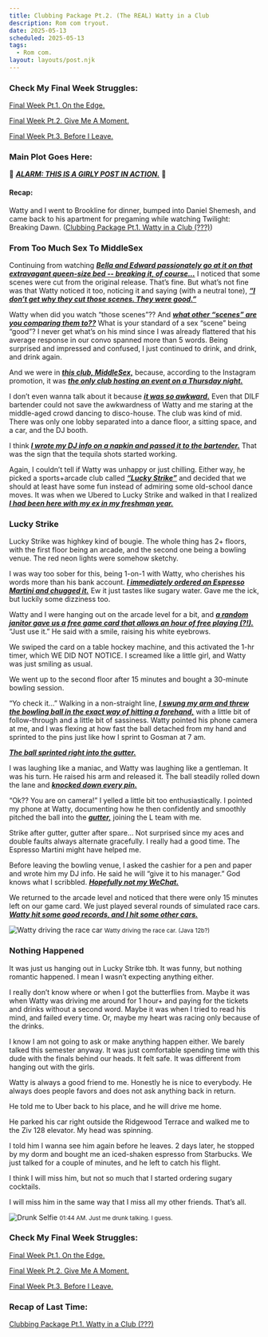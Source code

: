 ```yaml
---
title: Clubbing Package Pt.2. (The REAL) Watty in a Club
description: Rom com tryout.
date: 2025-05-13
scheduled: 2025-05-13
tags:
  - Rom com.
layout: layouts/post.njk
---
```


<h3>Check My Final Week Struggles:</h3>
<a href="{{ '/posts/spring2025finalweekpt1/' | url }}">Final Week Pt.1. On the Edge.</a>

<a href="{{ '/posts/spring2025finalweekpt2/' | url }}">Final Week Pt.2. Give Me A Moment.</a>

<a href="{{ '/posts/spring2025finalweekpt3/' | url }}">Final Week Pt.3. Before I Leave.</a>

<h3>Main Plot Goes Here:</h3>

🚨 ***<u>ALARM: THIS IS A GIRLY POST IN ACTION.***</u> 🚨
<h4>Recap:</h4> Watty and I went to Brookline for dinner, bumped into Daniel Shemesh, and came back to his apartment for pregaming while watching Twilight: Breaking Dawn. (<a href="{{ '/posts/clubbingpackagept1/' | url }}">Clubbing Package Pt.1. Watty in a Club (???)</a>)

<h3>From Too Much Sex To MiddleSex</h3>

Continuing from watching ***<u>Bella and Edward passionately go at it on that extravagant queen-size bed -- breaking it, of course…***</u> I noticed that some scenes were cut from the original release. That’s fine. But what’s not fine was that Watty noticed it too, noticing it and saying (with a neutral tone), ***<u>“I don’t get why they cut those scenes. They were good.”***</u>

Watty when did you watch “those scenes”?? And ***<u>what other “scenes” are you comparing them to??***</u> What is your standard of a sex “scene” being “good”? I never get what’s on his mind since I was already flattered that his average response in our convo spanned more than 5 words. Being surprised and impressed and confused, I just continued to drink, and drink, and drink again.

And we were in ***<u>this club, MiddleSex,***</u> because, according to the Instagram promotion, it was ***<u>the only club hosting an event on a Thursday night.***</u> 

I don’t even wanna talk about it because ***<u>it was so awkward.***</u> Even that DILF bartender could not save the awkwardness of Watty and me staring at the middle-aged crowd dancing to disco-house. The club was kind of mid. There was only one lobby separated into a dance floor, a sitting space, and a car, and the DJ booth.

I think ***<u>I wrote my DJ info on a napkin and passed it to the bartender.***</u> That was the sign that the tequila shots started working.

Again, I couldn’t tell if Watty was unhappy or just chilling. Either way, he picked a sports+arcade club called ***<u>“Lucky Strike”***</u> and decided that we should at least have some fun instead of admiring some old-school dance moves. It was when we Ubered to Lucky Strike and walked in that I realized ***<u>I had been here with my ex in my freshman year.***</u> 

<h3>Lucky Strike</h3>

Lucky Strike was highkey kind of bougie. The whole thing has 2+ floors, with the first floor being an arcade, and the second one being a bowling venue. The red neon lights were somehow sketchy. 

I was way too sober for this, being 1-on-1 with Watty, who cherishes his words more than his bank account. ***<u>I immediately ordered an Espresso Martini and chugged it.***</u> Ew it just tastes like sugary water. Gave me the ick, but luckily some dizziness too.

Watty and I were hanging out on the arcade level for a bit, and ***<u>a random janitor gave us a free game card that allows an hour of free playing (?!).***</u> “Just use it.” He said with a smile, raising his white eyebrows.

We swiped the card on a table hockey machine, and this activated the 1-hr timer, which WE DID NOT NOTICE. I screamed like a little girl, and Watty was just smiling as usual.

We went up to the second floor after 15 minutes and bought a 30-minute bowling session. 

“Yo check it…” Walking in a non-straight line, ***<u>I swung my arm and threw the bowling ball in the exact way of hitting a forehand,***</u> with a little bit of follow-through and a little bit of sassiness. Watty pointed his phone camera at me, and I was flexing at how fast the ball detached from my hand and sprinted to the pins just like how I sprint to Gosman at 7 am. 

***<u>The ball sprinted right into the gutter.***</u> 

I was laughing like a maniac, and Watty was laughing like a gentleman. It was his turn. He raised his arm and released it. The ball steadily rolled down the lane and ***<u>knocked down every pin.***</u>

“Ok?? You are on camera!” I yelled a little bit too enthusiastically. I pointed my phone at Watty, documenting how he then confidently and smoothly pitched the ball into the ***<u>gutter,***</u> joining the L team with me.

Strike after gutter, gutter after spare… Not surprised since my aces and double faults always alternate gracefully. I really had a good time. The Espresso Martini might have helped me. 

Before leaving the bowling venue, I asked the cashier for a pen and paper and wrote him my DJ info. He said he will “give it to his manager.” God knows what I scribbled. ***<u>Hopefully not my WeChat.***</u>

We returned to the arcade level and noticed that there were only 15 minutes left on our game card. We just played several rounds of simulated race cars. ***<u>Watty hit some good records, and I hit some other cars.***</u>

![Watty driving the race car](/img/blog2.0/watty.jpg)
<small>Watty driving the race car. (Java 12b?)</small>

<h3>Nothing Happened</h3>

It was just us hanging out in Lucky Strike tbh. It was funny, but nothing romantic happened. I mean I wasn’t expecting anything either.

I really don’t know where or when I got the butterflies from. Maybe it was when Watty was driving me around for 1 hour+ and paying for the tickets and drinks without a second word. Maybe it was when I tried to read his mind, and failed every time. Or, maybe my heart was racing only because of the drinks.

I know I am not going to ask or make anything happen either. We barely talked this semester anyway. It was just comfortable spending time with this dude with the finals behind our heads. It felt safe. It was different from hanging out with the girls.

Watty is always a good friend to me. Honestly he is nice to everybody. He always does people favors and does not ask anything back in return. 

He told me to Uber back to his place, and he will drive me home.

He parked his car right outside the Ridgewood Terrace and walked me to the Ziv 128 elevator. My head was spinning.

I told him I wanna see him again before he leaves. 2 days later, he stopped by my dorm and bought me an iced-shaken espresso from Starbucks. We just talked for a couple of minutes, and he left to catch his flight. 

I think I will miss him, but not so much that I started ordering sugary cocktails. 

I will miss him in the same way that I miss all my other friends. That’s all.

![Drunk Selfie](/img/blog2.0/back-drunk.jpg)
<small>01:44 AM. Just me drunk talking. I guess.</small>

<h3>Check My Final Week Struggles:</h3>
<a href="{{ '/posts/spring2025finalweekpt1/' | url }}">Final Week Pt.1. On the Edge.</a>

<a href="{{ '/posts/spring2025finalweekpt2/' | url }}">Final Week Pt.2. Give Me A Moment.</a>

<a href="{{ '/posts/spring2025finalweekpt3/' | url }}">Final Week Pt.3. Before I Leave.</a>

<h3>Recap of Last Time:</h3>
<a href="{{ '/posts/clubbingpackagept1/' | url }}">Clubbing Package Pt.1. Watty in a Club (???)</a>

